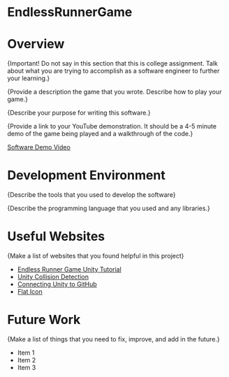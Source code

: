 # EndlessRunnerGame
# Overview

{Important!  Do not say in this section that this is college assignment.  Talk about what you are trying to accomplish as a software engineer to further your learning.}

{Provide a description the game that you wrote. Describe how to play your game.}

{Describe your purpose for writing this software.}

{Provide a link to your YouTube demonstration.  It should be a 4-5 minute demo of the game being played and a walkthrough of the code.}

[Software Demo Video](http://youtube.link.goes.here)

# Development Environment

{Describe the tools that you used to develop the software}

{Describe the programming language that you used and any libraries.}

# Useful Websites

{Make a list of websites that you found helpful in this project}
* [Endless Runner Game Unity Tutorial](https://www.youtube.com/watch?v=U3sT-T5bKX4)
* [Unity Collision Detection](https://gamedevelopertips.com/unity-collision-detection-2d/)
* [Connecting Unity to GitHub](https://www.youtube.com/watch?v=sjlVox4f5Ww)
* [Flat Icon](https://www.flaticon.com/)

# Future Work

{Make a list of things that you need to fix, improve, and add in the future.}
* Item 1
* Item 2
* Item 3
